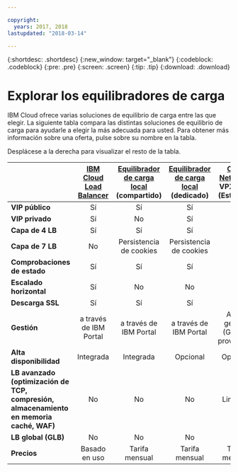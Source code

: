 ```yaml
---

copyright:
  years: 2017, 2018
lastupdated: "2018-03-14"

---
```


{:shortdesc: .shortdesc}
{:new_window: target="_blank"}
{:codeblock: .codeblock}
{:pre: .pre}
{:screen: .screen}
{:tip: .tip}
{:download: .download}

# Explorar los equilibradores de carga

IBM Cloud ofrece varias soluciones de equilibrio de carga entre las que elegir. La siguiente tabla compara las distintas soluciones de equilibrio de carga para ayudarle a elegir la más adecuada para usted. Para obtener más información sobre una oferta, pulse sobre su nombre en la tabla. 

Desplácese a la derecha para visualizar el resto de la tabla.


|        | [IBM Cloud Load Balancer](https://console.bluemix.net/docs/infrastructure/loadbalancer-service/getting-started.html#getting-started)| [Equilibrador de carga local](https://console.bluemix.net/docs/infrastructure/local-load-balancer/getting-started.html#getting-started) (compartido)| [Equilibrador de carga local](https://console.stage1.bluemix.net/docs/infrastructure/local-load-balancer/getting-started.html#getting-started) (dedicado)| [Citrix NetScaler](https://console.bluemix.net/docs/infrastructure/citrix-netscaler-vpx/getting-started.html#getting-started-with-citrix-netscaler) VPX/MPX (Estándar)| [Citrix NetScaler](https://console.bluemix.net/docs/infrastructure/citrix-netscaler-vpx/getting-started.html#getting-started-with-citrix-netscaler) VPX/MPX (Platinum) |
|------- | :------: | :------: | :------: | :------: | :------: |
|**VIP público**|Sí|Sí|Sí|Sí|Sí |
|**VIP privado**|Sí|No|Sí|Sí|Sí |
|**Capa de 4 LB**|Sí|Sí|Sí|Sí|Sí |
|**Capa de 7 LB**|No|Persistencia de cookies|Persistencia de cookies|Sí|Sí |
|**Comprobaciones de estado**|Sí|Sí|Sí|Sí|Sí |
|**Escalado horizontal**|Sí|No|No|No|No |
|**Descarga SSL**|Sí|Sí|Sí|Sí|Sí |
|**Gestión**|a través de IBM Portal|a través de IBM Portal|a través de IBM Portal|Auto-gestión (GUI del proveedor)|Auto-gestión (GUI del proveedor) |
|**Alta disponibilidad**|Integrada|Integrada|Opcional|Opcional|Opcional |
|**LB avanzado (optimización de TCP, compresión, almacenamiento en memoria caché, WAF)**|No|No|No|Limitado|Sí |
|**LB global (GLB)**|No|No|No|No|Sí |
|**Precios**|Basado en uso|Tarifa mensual|Tarifa mensual|Tarifa mensual|Tarifa mensual |
